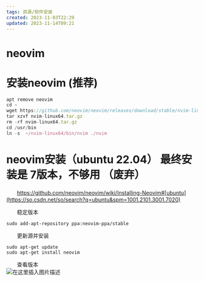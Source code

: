 ```yaml
---
tags: 资源/软件安装
created: 2023-11-03T22:29
updated: 2023-11-14T09:21
---
```

# neovim

# 安装neovim (推荐)

```js
apt remove neovim 
cd ~
wget https://github.com/neovim/neovim/releases/download/stable/nvim-linux64.tar.gz
tar xzvf nvim-linux64.tar.gz
rm -rf nvim-linux64.tar.gz
cd /usr/bin
ln -s  ~/nvim-linux64/bin/nvim ./nvim
```

# neovim安装（ubuntu 22.04） 最终安装是 7版本，不够用 （废弃）

　　https://github.com/neovim/neovim/wiki/Installing-Neovim#[ubuntu](https://so.csdn.net/so/search?q=ubuntu&spm=1001.2101.3001.7020)

　　稳定版本

```
sudo add-apt-repository ppa:neovim-ppa/stable
```

　　更新源并安装

```
sudo apt-get update
sudo apt-get install neovim
```

　　查看版本  
​![在这里插入图片描述](https://img-blog.csdnimg.cn/8c3e6bfc7003459aba8fe98cf272c235.png)​

　　‍
